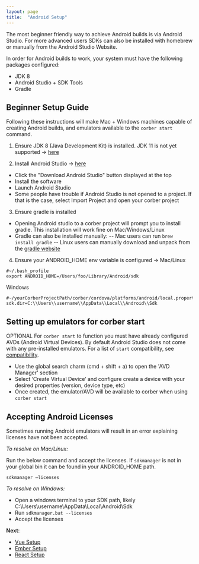 ```yaml
---
layout: page
title:  "Android Setup"
---
```

The most beginner friendly way to achieve Android builds is via Android Studio. For more advanced users SDKs can also be installed with homebrew or manually from the Android Studio Website.

In order for Android builds to work, your system must have the following packages configured:
- JDK 8
- Android Studio + SDK Tools
- Gradle

## Beginner Setup Guide

Following these instructions will make Mac + Windows machines capable of creating Android builds, and emulators available to the `corber start` command.

1. Ensure JDK 8 (Java Development Kit) is installed. JDK 11 is not yet supported ->
  [here](http://www.oracle.com/technetwork/java/javase/downloads/index.html)
  
2. Install Android Studio ->
  [here](https://developer.android.com/studio/index.html)
- Click the "Download Android Studio" button displayed at the top
- Install the software
- Launch Android Studio
- Some people have trouble if Android Studio is not opened to a project. If that is the case, select Import Project and open your corber project

3. Ensure gradle is installed
- Opening Android studio to a corber project will prompt you to install gradle. This installation will work fine on Mac/Windows/Linux
- Gradle can also be installed manually:
-- Mac users can run `brew install gradle`
-- Linux users can manually download and unpack from the [gradle website](https://gradle.org/)

4. Ensure your ANDROID_HOME env variable is configured ->
Mac/Linux
```
#~/.bash_profile
export ANDROID_HOME=/Users/foo/Library/Android/sdk
```

Windows
```
#~/yourCorberProjectPath/corber/cordova/platforms/android/local.properties
sdk.dir=C:\\Users\\username\\AppData\\Local\\Android\\Sdk
```

## Setting up emulators for corber start

OPTIONAL For `corber start` to function you must have already configured AVDs (Android Virtual Devices).
By default Android Studio does not come with any pre-installed emulators.
For a list of `start` compatibility, see [compatibility](/compatibility).

- Use the global search charm (cmd + shift + a) to open the 'AVD Manager' section
- Select ‘Create Virtual Device’ and configure create a device with your desired properties (version, device type, etc)
- Once created, the emulator/AVD will be available to corber when using `corber start`

## Accepting Android Licenses

Sometimes running Android emulators will result in an error explaining licenses have not been accepted. 

*To resolve on Mac/Linux:*

Run the below command and accept the licenses. If `sdkmanager` is not in your global bin it can be found in your ANDROID_HOME path. 
```
sdkmanager —licenses
```

*To resolve on Windows:*
- Open a windows terminal to your SDK path, likely C:\\Users\\username\\AppData\\Local\\Android\\Sdk
- Run `sdkmanager.bat --licenses`
- Accept the licenses


**Next**:
- [Vue Setup](/pages/frameworks/vue)
- [Ember Setup](/pages/frameworks/ember)
- [React Setup](/pages/frameworks/react)

